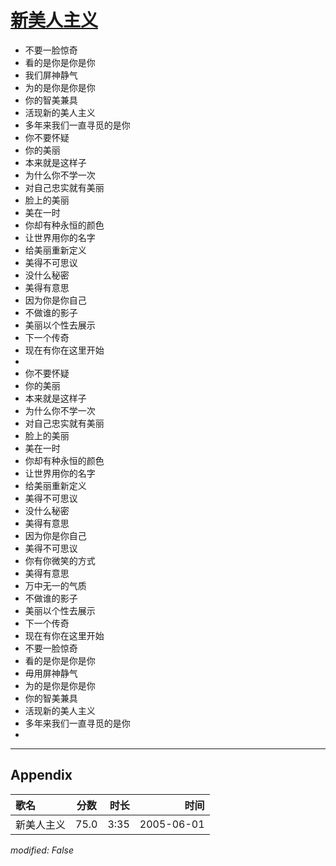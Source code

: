 # [新美人主义](https://music.163.com/song?id=66302)

* 不要一脸惊奇
* 看的是你是你是你
* 我们屏神静气
* 为的是你是你是你
* 你的智美兼具
* 活现新的美人主义
* 多年来我们一直寻觅的是你
* 你不要怀疑
* 你的美丽
* 本来就是这样子
* 为什么你不学一次
* 对自己忠实就有美丽
* 脸上的美丽
* 美在一时
* 你却有种永恒的颜色
* 让世界用你的名字
* 给美丽重新定义
* 美得不可思议
* 没什么秘密
* 美得有意思
* 因为你是你自己
* 不做谁的影子
* 美丽以个性去展示
* 下一个传奇
* 现在有你在这里开始
* 
* 你不要怀疑
* 你的美丽
* 本来就是这样子
* 为什么你不学一次
* 对自己忠实就有美丽
* 脸上的美丽
* 美在一时
* 你却有种永恒的颜色
* 让世界用你的名字
* 给美丽重新定义
* 美得不可思议
* 没什么秘密
* 美得有意思
* 因为你是你自己
* 美得不可思议
* 你有你微笑的方式
* 美得有意思
* 万中无一的气质
* 不做谁的影子
* 美丽以个性去展示
* 下一个传奇
* 现在有你在这里开始
* 不要一脸惊奇
* 看的是你是你是你
* 毋用屏神静气
* 为的是你是你是你
* 你的智美兼具
* 活现新的美人主义
* 多年来我们一直寻觅的是你
* 


---

## Appendix

|歌名|分数|时长|时间|
|:---|:---:|---:|---:|
|新美人主义|75.0|3:35|2005-06-01

*modified: False*
